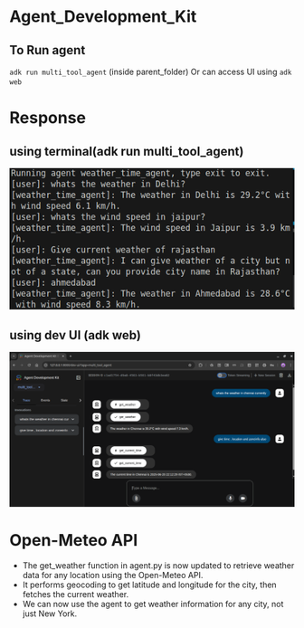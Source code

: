 # Agent_Development_Kit
## To Run agent
`adk run multi_tool_agent` (inside parent_folder)
Or can access UI using `adk web`

# Response
## using terminal(adk run multi_tool_agent)
![alt text](image.png)

## using dev UI (adk web)
![alt text](image-1.png)

# Open-Meteo API
- The get_weather function in agent.py is now updated to retrieve weather data for any location using the Open-Meteo API. 
- It performs geocoding to get latitude and longitude for the city, then fetches the current weather.
- We can now use the agent to get weather information for any city, not just New York.